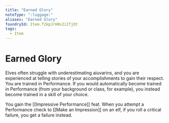 ```yaml
---
title: "Earned Glory"
noteType: ":luggage:"
aliases: "Earned Glory"
foundryId: Item.f2kpJrH0v2iIfjOt
tags:
  - Item
---
```


# Earned Glory

Elves often struggle with underestimating aiuvarins, and you are experienced at telling stories of your accomplishments to gain their respect. You are trained in Performance. If you would automatically become trained in Performance (from your background or class, for example), you instead become trained in a skill of your choice.

You gain the [[Impressive Performance]] feat. When you attempt a Performance check to [[Make an Impression]] on an elf, if you roll a critical failure, you get a failure instead.

